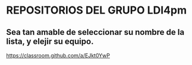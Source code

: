 
# REPOSITORIOS DEL GRUPO LDI4pm

## Sea tan amable de seleccionar su nombre de la lista, y elejir su equipo.

https://classroom.github.com/a/EJkt0YwP
